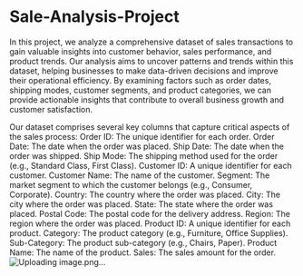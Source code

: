 # Sale-Analysis-Project
In this project, we analyze a comprehensive dataset of sales transactions to gain valuable insights into customer behavior, sales performance, and product trends. Our analysis aims to uncover patterns and trends within this dataset, helping businesses to make data-driven decisions and improve their operational efficiency. By examining factors such as order dates, shipping modes, customer segments, and product categories, we can provide actionable insights that contribute to overall business growth and customer satisfaction.

Our dataset comprises several key columns that capture critical aspects of the sales process:
Order ID: The unique identifier for each order.
Order Date: The date when the order was placed.
Ship Date: The date when the order was shipped.
Ship Mode: The shipping method used for the order (e.g., Standard Class, First Class).
Customer ID: A unique identifier for each customer.
Customer Name: The name of the customer.
Segment: The market segment to which the customer belongs (e.g., Consumer, Corporate).
Country: The country where the order was placed.
City: The city where the order was placed.
State: The state where the order was placed.
Postal Code: The postal code for the delivery address.
Region: The region where the order was placed.
Product ID: A unique identifier for each product.
Category: The product category (e.g., Furniture, Office Supplies).
Sub-Category: The product sub-category (e.g., Chairs, Paper).
Product Name: The name of the product.
Sales: The sales amount for the order.
![Uploading image.png…]()

